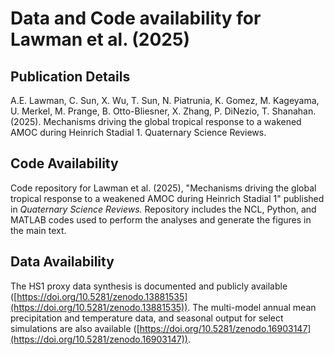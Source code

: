 # Data and Code availability for Lawman et al. (2025)

## Publication Details
A.E. Lawman, C. Sun, X. Wu, T. Sun, N. Piatrunia, K. Gomez, M. Kageyama, U. Merkel, M. Prange, B. Otto-Bliesner, X. Zhang, P. DiNezio, T. Shanahan. (2025). Mechanisms driving the global tropical response to a wakened AMOC during Heinrich Stadial 1. Quaternary Science Reviews.

## Code Availability
Code repository for Lawman et al. (2025), "Mechanisms driving the global tropical response to a weakened AMOC during Heinrich Stadial 1" published in *Quaternary Science Reviews.* Repository includes the NCL, Python, and MATLAB codes used to perform the analyses and generate the figures in the main text.

## Data Availability
The HS1 proxy data synthesis is documented and publicly available ([https://doi.org/10.5281/zenodo.13881535](https://doi.org/10.5281/zenodo.13881535)). The multi-model annual mean precipitation and temperature data, and seasonal output for select simulations are also available ([https://doi.org/10.5281/zenodo.16903147](https://doi.org/10.5281/zenodo.16903147)).
